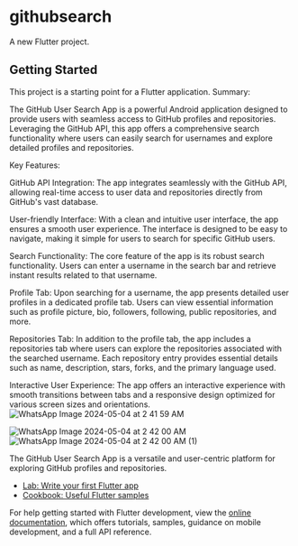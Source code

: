# githubsearch

A new Flutter project.

## Getting Started

This project is a starting point for a Flutter application.
Summary:

The GitHub User Search App is a powerful Android application designed to provide users with seamless access to GitHub profiles and repositories. Leveraging the GitHub API, this app offers a comprehensive search functionality where users can easily search for usernames and explore detailed profiles and repositories.

Key Features:

GitHub API Integration: The app integrates seamlessly with the GitHub API, allowing real-time access to user data and repositories directly from GitHub's vast database.

User-friendly Interface: With a clean and intuitive user interface, the app ensures a smooth user experience. The interface is designed to be easy to navigate, making it simple for users to search for specific GitHub users.

Search Functionality: The core feature of the app is its robust search functionality. Users can enter a username in the search bar and retrieve instant results related to that username.

Profile Tab: Upon searching for a username, the app presents detailed user profiles in a dedicated profile tab. Users can view essential information such as profile picture, bio, followers, following, public repositories, and more.

Repositories Tab: In addition to the profile tab, the app includes a repositories tab where users can explore the repositories associated with the searched username. Each repository entry provides essential details such as name, description, stars, forks, and the primary language used.

Interactive User Experience: The app offers an interactive experience with smooth transitions between tabs and a responsive design optimized for various screen sizes and orientations.
![WhatsApp Image 2024-05-04 at 2 41 59 AM](https://github.com/jishnumadhavan/githubsearch/assets/87230759/e4080cc8-11a9-4382-8625-1ab5a6d01447)

![WhatsApp Image 2024-05-04 at 2 42 00 AM](https://github.com/jishnumadhavan/githubsearch/assets/87230759/a8d80519-ed6e-414a-9afa-2bd5d5d081b5)
![WhatsApp Image 2024-05-04 at 2 42 00 AM (1)](https://github.com/jishnumadhavan/githubsearch/assets/87230759/7df7a4fd-1c8a-45d9-9a33-7356dbcbd0bb)

The GitHub User Search App is a versatile and user-centric platform for exploring GitHub profiles and repositories.
- [Lab: Write your first Flutter app](https://docs.flutter.dev/get-started/codelab)
- [Cookbook: Useful Flutter samples](https://docs.flutter.dev/cookbook)

For help getting started with Flutter development, view the
[online documentation](https://docs.flutter.dev/), which offers tutorials,
samples, guidance on mobile development, and a full API reference.
